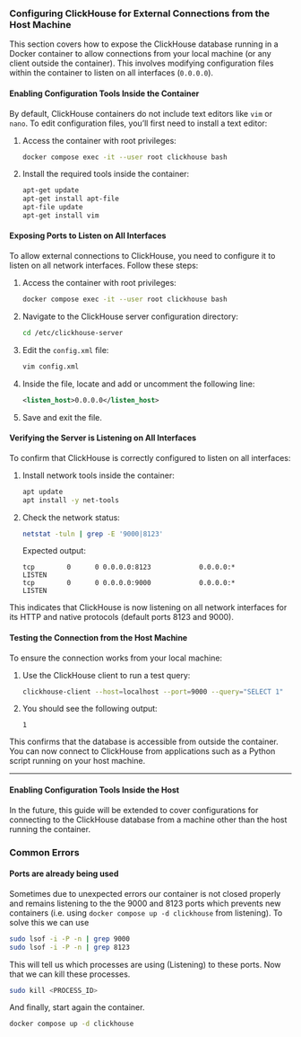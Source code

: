 ### Configuring ClickHouse for External Connections from the Host Machine

This section covers how to expose the ClickHouse database running in a Docker container to allow connections from your local machine (or any client outside the container). This involves modifying configuration files within the container to listen on all interfaces (`0.0.0.0`).

#### Enabling Configuration Tools Inside the Container

By default, ClickHouse containers do not include text editors like `vim` or `nano`. To edit configuration files, you’ll first need to install a text editor:

1. Access the container with root privileges:
   ```bash
   docker compose exec -it --user root clickhouse bash
   ```

2. Install the required tools inside the container:
   ```bash
   apt-get update
   apt-get install apt-file
   apt-file update
   apt-get install vim
   ```

#### Exposing Ports to Listen on All Interfaces

To allow external connections to ClickHouse, you need to configure it to listen on all network interfaces. Follow these steps:

1. Access the container with root privileges:
   ```bash
   docker compose exec -it --user root clickhouse bash
   ```

2. Navigate to the ClickHouse server configuration directory:
   ```bash
   cd /etc/clickhouse-server
   ```

3. Edit the `config.xml` file:
   ```bash
   vim config.xml
   ```

4. Inside the file, locate and add or uncomment the following line:
   ```xml
   <listen_host>0.0.0.0</listen_host>
   ```

5. Save and exit the file.

#### Verifying the Server is Listening on All Interfaces

To confirm that ClickHouse is correctly configured to listen on all interfaces:

1. Install network tools inside the container:
   ```bash
   apt update
   apt install -y net-tools
   ```

2. Check the network status:
   ```bash
   netstat -tuln | grep -E '9000|8123'
   ```

   Expected output:
   ```plaintext
   tcp        0      0 0.0.0.0:8123            0.0.0.0:*               LISTEN     
   tcp        0      0 0.0.0.0:9000            0.0.0.0:*               LISTEN   
   ```

This indicates that ClickHouse is now listening on all network interfaces for its HTTP and native protocols (default ports 8123 and 9000).

#### Testing the Connection from the Host Machine

To ensure the connection works from your local machine:

1. Use the ClickHouse client to run a test query:
   ```bash
   clickhouse-client --host=localhost --port=9000 --query="SELECT 1"
   ```

2. You should see the following output:
   ```plaintext
   1
   ```

This confirms that the database is accessible from outside the container. You can now connect to ClickHouse from applications such as a Python script running on your host machine.

---
 
#### Enabling Configuration Tools Inside the Host 
In the future, this guide will be extended to cover configurations for connecting to the ClickHouse database from a machine other than the host running the container.


### Common Errors
#### Ports are already being used 
Sometimes due to unexpected errors our container is not closed properly and remains listening to the the 9000 and 8123 ports which prevents new containers (i.e. using `docker compose up -d clickhouse` from listening). To solve this we can use 

```bash
sudo lsof -i -P -n | grep 9000
sudo lsof -i -P -n | grep 8123
```

This will tell us which processes are using (Listening) to these ports. Now that we can kill these processes.

```bash 
sudo kill <PROCESS_ID>
```

And finally, start again the container. 

```bash
docker compose up -d clickhouse
```

